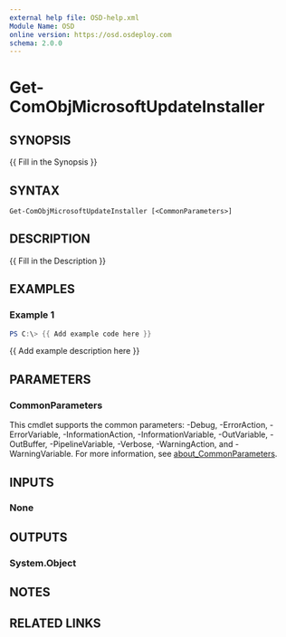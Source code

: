 ```yaml
---
external help file: OSD-help.xml
Module Name: OSD
online version: https://osd.osdeploy.com
schema: 2.0.0
---
```


# Get-ComObjMicrosoftUpdateInstaller

## SYNOPSIS
{{ Fill in the Synopsis }}

## SYNTAX

```
Get-ComObjMicrosoftUpdateInstaller [<CommonParameters>]
```

## DESCRIPTION
{{ Fill in the Description }}

## EXAMPLES

### Example 1
```powershell
PS C:\> {{ Add example code here }}
```

{{ Add example description here }}

## PARAMETERS

### CommonParameters
This cmdlet supports the common parameters: -Debug, -ErrorAction, -ErrorVariable, -InformationAction, -InformationVariable, -OutVariable, -OutBuffer, -PipelineVariable, -Verbose, -WarningAction, and -WarningVariable. For more information, see [about_CommonParameters](http://go.microsoft.com/fwlink/?LinkID=113216).

## INPUTS

### None

## OUTPUTS

### System.Object
## NOTES

## RELATED LINKS

